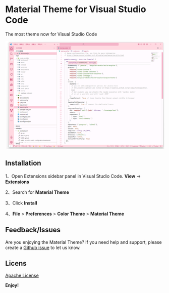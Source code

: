 # Material Theme for Visual Studio Code

The most theme now for Visual Studio Code

![01 screenshot](https://github.com/scung-cn/material-theme-vsc/blob/master/screenshots/01.png)


## Installation

1、Open Extensions sidebar panel in Visual Studio Code. **View** → **Extensions**

2、Search for **Material Theme**

3、Click **Install**

4、**File** > **Preferences** > **Color Theme** > **Material Theme**

## Feedback/Issues

Are you enjoying the Material Theme? If you need help and support, please create a [Github issue](https://github.com/scung-cn/material-theme-vsc/issues) to let us know.

## Licens

[Apache License](https://github.com/scung-cn/material-theme-vsc/blob/master/LICENSE)

**Enjoy!**
